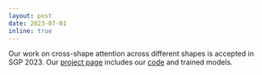 ```yaml
---
layout: post
date: 2023-07-01
inline: true
---
```


Our work on cross-shape attention across different shapes is accepted in SGP 2023. Our [project page](https://marios2019.github.io/CSN/) 
includes our [code](https://github.com/marios2019/CSN) and trained models.
